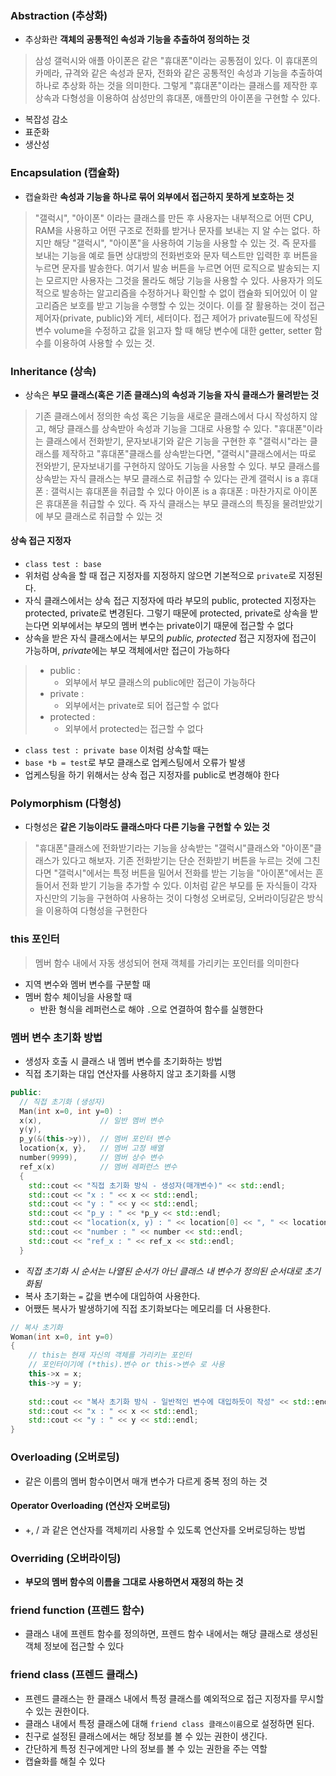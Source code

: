 ### Abstraction (추상화)
- 추상화란 **객체의 공통적인 속성과 기능을 추출하여 정의하는 것**
>삼성 갤럭시와 애플 아이폰은 같은 "휴대폰"이라는 공통점이 있다.
>이 휴대폰의 카메라, 규격와 같은 속성과 문자, 전화와 같은 공통적인 속성과 기능을 추출하여 하나로 추상화 하는 것을 의미한다.
>그렇게 "휴대폰"이라는 클래스를 제작한 후 상속과 다형성을 이용하여 삼성만의 휴대폰, 애플만의 아이폰을 구현할 수 있다.
- 복잡성 감소
- 표준화
- 생산성

### Encapsulation (캡슐화)
- 캡슐화란 **속성과 기능을 하나로 묶어 외부에서 접근하지 못하게 보호하는 것**
>"갤럭시", "아이폰" 이라는 클래스를 만든 후 사용자는 내부적으로 어떤 CPU, RAM을 사용하고 어떤 구조로 전화를 받거나 문자를 보내는 지 알 수는 없다. 하지만 해당 "갤럭시", "아이폰"을 사용하여 기능을 사용할 수 있는 것.
>즉 문자를 보내는 기능을 예로 들면 상대방의 전화번호와 문자 텍스트만 입력한 후 버튼을 누르면 문자를 발송한다. 여기서 발송 버튼을 누르면 어떤 로직으로 발송되는 지는 모르지만 사용자는 그것을 몰라도 해당 기능을 사용할 수 있다. 사용자가 의도적으로 발송하는 알고리즘을 수정하거나 확인할 수 없이 캡슐화 되어있어 이 알고리즘은 보호를 받고 기능을 수행할 수 있는 것이다.
>이를 잘 활용하는 것이 접근 제어자(private, public)와 게터, 세터이다.
>접근 제어가 private필드에 작성된 변수 volume을 수정하고 값을 읽고자 할 때
>해당 변수에 대한 getter, setter 함수를 이용하여 사용할 수 있는 것.


### Inheritance (상속)
- 상속은 **부모 클래스(혹은 기존 클래스)의 속성과 기능을 자식 클래스가 물려받는 것**
>기존 클래스에서 정의한 속성 혹은 기능을 새로운 클래스에서 다시 작성하지 않고, 해당 클래스를 상속받아 속성과 기능을 그대로 사용할 수 있다.
>"휴대폰"이라는 클래스에서 전화받기, 문자보내기와 같은 기능을 구현한 후
>"갤럭시"라는 클래스를 제작하고 "휴대폰"클래스를 상속받는다면, "갤럭시"클래스에서는 따로 전와받기, 문자보내기를 구현하지 않아도 기능을 사용할 수 있다.
>부모 클래스를 상속받는 자식 클래스는 부모 클래스로 취급할 수 있다는 관계
>갤럭시 is a  휴대폰 : 갤럭시는 휴대폰을 취급할 수 있다
>아이폰 is a 휴대폰 : 마찬가지로 아이폰은 휴대폰을 취급할 수 있다.
>즉 자식 클래스는 부모 클래스의 특징을 물려받았기에 부모 클래스로 취급할 수 있는 것

#### 상속 접근 지정자
- `class test : base`
- 위처럼 상속을 할 때 접근 지정자를 지정하지 않으면 기본적으로 `private`로 지정된다.
- 자식 클래스에서는 상속 접근 지정자에 따라 부모의 public, protected 지정자는 protected, private로 변경된다. 그렇기 때문에 protected, private로 상속을 받는다면 외부에서는 부모의 멤버 변수는 private이기 때문에 접근할 수 없다 
- 상속을 받은 자식 클래스에서는 부모의 *public, protected* 접근 지정자에 접근이 가능하며, *private*에는 부모 객체에서만 접근이 가능하다
>- public : 
>	- 외부에서 부모 클래스의 public에만 접근이 가능하다
>- private :  
>	- 외부에서는 private로 되어 접근할 수 없다
>- protected : 
>	- 외부에서 protected는 접근할 수 없다
- `class test : private base` 이처럼 상속할 때는
- `base *b = test`로 부모 클래스로 업케스팅에서 오류가 발생
- 업케스팅을 하기 위해서는 상속 접근 지정자를 public로 변경해야 한다 

### Polymorphism (다형성)
- 다형성은 **같은 기능이라도 클래스마다 다른 기능을 구현할 수 있는 것**
>"휴대폰"클래스에 전화받기라는 기능을 상속받는 "갤럭시"클래스와 "아이폰"클래스가 있다고 해보자.
>기존 전화받기는 단순 전화받기 버튼을 누르는 것에 그친다면
>"갤럭시"에서는 특정 버튼을 밀어서 전화를 받는 기능을
>"아이폰"에서는 흔들어서 전화 받기 기능을 추가할 수 있다.
>이처럼 같은 부모를 둔 자식들이 각자 자신만의 기능을 구현하여 사용하는 것이 다형성
>오버로딩, 오버라이딩같은 방식을 이용하여 다형성을 구현한다


### this 포인터
>멤버 함수 내에서 자동 생성되어 현재 객체를 가리키는 포인터를 의미한다
- 지역 변수와 멤버 변수를 구분할 때
- 멤버 함수 체이닝을 사용할 때
  - 반환 형식을 레퍼런스로 해야 `.`으로 연결하여 함수를 실행한다

### 멤버 변수 초기화 방법
- 생성자 호출 시 클래스 내 멤버 변수를 초기화하는 방법
- 직접 초기화는 대입 연산자를 사용하지 않고 초기화를 시행
```cpp
public:
  // 직접 초기화 (생성자)
  Man(int x=0, int y=0) : 
  x(x),             // 일반 멤버 변수 
  y(y),
  p_y(&(this->y)),  // 멤버 포인터 변수
  location{x, y},   // 멤버 고정 배열
  number(9999),     // 멤버 상수 변수
  ref_x(x)          // 멤버 레퍼런스 변수
  {
    std::cout << "직접 초기화 방식 - 생성자(매개변수)" << std::endl;
    std::cout << "x : " << x << std::endl;
    std::cout << "y : " << y << std::endl;
    std::cout << "p_y : " << *p_y << std::endl;
    std::cout << "location(x, y) : " << location[0] << ", " << location[1] << std::endl;
    std::cout << "number : " << number << std::endl;
    std::cout << "ref_x : " << ref_x << std::endl;
  }
```
- *직접 초기화 시 순서는 나열된 순서가 아닌 클래스 내 변수가 정의된 순서대로 초기화됨*
- 복사 초기화는 `=` 값을 변수에 대입하여 사용한다.
- 어쨌든 복사가 발생하기에 직접 초기화보다는 메모리를 더 사용한다.
```cpp
// 복사 초기화
Woman(int x=0, int y=0)
{
	// this는 현재 자신의 객체를 가리키는 포인터
	// 포인터이기에 (*this).변수 or this->변수 로 사용
	this->x = x;
	this->y = y;
	
	std::cout << "복사 초기화 방식 - 일반적인 변수에 대입하듯이 작성" << std::endl;
	std::cout << "x : " << x << std::endl;
	std::cout << "y : " << y << std::endl;
}
```



### Overloading (오버로딩)
- 같은 이름의 멤버 함수이면서 매개 변수가 다르게 중복 정의 하는 것

#### Operator Overloading (연산자 오버로딩)
- +, / 과 같은 연산자를 객체끼리 사용할 수 있도록 연산자를 오버로딩하는 방법


### Overriding (오버라이딩)
- **부모의 멤버 함수의 이름을 그대로 사용하면서 재정의 하는 것**

### friend function (프렌드 함수)
- 클래스 내에 프렌트 함수를 정의하면, 프렌드 함수 내에서는 해당 클래스로 생성된 객체 정보에 접근할 수 있다

### friend class (프렌드 클래스)
- 프렌드 클래스는 한 클래스 내에서 특정 클래스를 예외적으로 접근 지정자를 무시할 수 있는 권한이다.
- 클래스 내에서 특정 클래스에 대해 `friend class 클래스이름`으로 설정하면 된다.
- 친구로 설정된 클래스에서는 해당 정보를 볼 수 있는 권한이 생긴다.
- 간단하게 특정 친구에게만 나의 정보를 볼 수 있는 권한을 주는 역할
- 캡슐화를 해칠 수 있다
